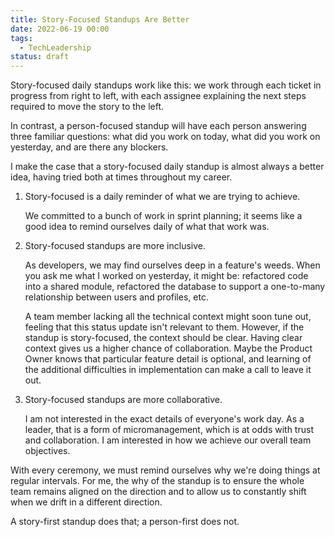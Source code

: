 ```yaml
---
title: Story-Focused Standups Are Better
date: 2022-06-19 00:00
tags:
  - TechLeadership
status: draft
---
```


Story-focused daily standups work like this: we work through each ticket in progress from right to left, with each assignee explaining the next steps required to move the story to the left.

In contrast, a person-focused standup will have each person answering three familiar questions: what did you work on today, what did you work on yesterday, and are there any blockers.

I make the case that a story-focused daily standup is almost always a better idea, having tried both at times throughout my career.

1. Story-focused is a daily reminder of what we are trying to achieve.

    We committed to a bunch of work in sprint planning; it seems like a good idea to remind ourselves daily of what that work was.

2. Story-focused standups are more inclusive.

    As developers, we may find ourselves deep in a feature's weeds. When you ask me what I worked on yesterday, it might be: refactored code into a shared module, refactored the database to support a one-to-many relationship between users and profiles, etc.

    A team member lacking all the technical context might soon tune out, feeling that this status update isn't relevant to them. However, if the standup is story-focused, the context should be clear. Having clear context gives us a higher chance of collaboration. Maybe the Product Owner knows that particular feature detail is optional, and learning of the additional difficulties in implementation can make a call to leave it out.

3. Story-focused standups are more collaborative.

    I am not interested in the exact details of everyone's work day. As a leader, that is a form of micromanagement, which is at odds with trust and collaboration. I am interested in how we achieve our overall team objectives.

With every ceremony, we must remind ourselves why we're doing things at regular intervals. For me, the why of the standup is to ensure the whole team remains aligned on the direction and to allow us to constantly shift when we drift in a different direction.

A story-first standup does that; a person-first does not.